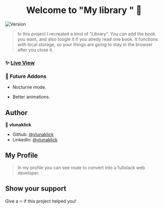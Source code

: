 <h1 align="center">Welcome to "My library " 👋</h1>
<p>
  <img alt="Version" src="https://img.shields.io/badge/version-1.0.0-blue.svg?cacheSeconds=2592000" />
</p>

> In this project I recreated a kind of "Library". You can add the book you want, and also toogle it if you alredy read one book. It functions with local storage, so your things are going to stay in the browser after you close it.

### ✨ [Live View](https://vlunaklick.github.io/library_ls/)

### 🔧 Future Addons

   * Nocturne mode.

   * Better animations.

## Author

👤 **vlunaklick**

* Github: [@vlunaklick](https://github.com/vlunaklick)
* LinkedIn: [@vlunaklick](https://linkedin.com/in/vlunaklick)

## My Profile

> In my profile you can see route to convert into a fullstack web developer.

## Show your support

Give a ⭐️ if this project helped you!

